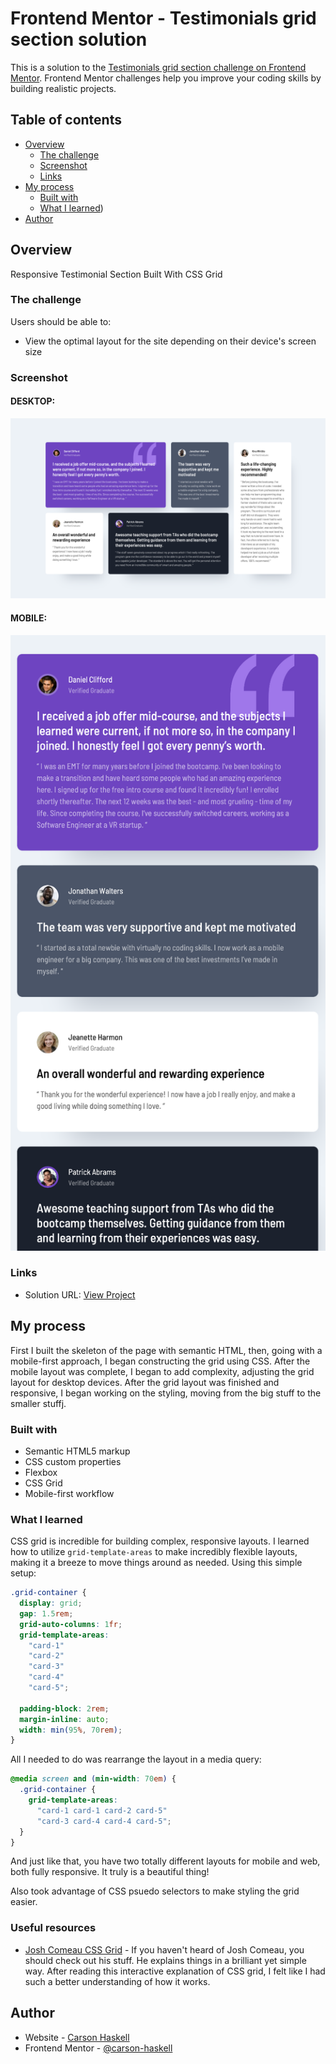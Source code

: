 # Frontend Mentor - Testimonials grid section solution

This is a solution to the [Testimonials grid section challenge on Frontend Mentor](https://www.frontendmentor.io/challenges/testimonials-grid-section-Nnw6J7Un7). Frontend Mentor challenges help you improve your coding skills by building realistic projects.

## Table of contents

- [Overview](#overview)
  - [The challenge](#the-challenge)
  - [Screenshot](#screenshot)
  - [Links](#links)
- [My process](#my-process)
  - [Built with](#built-with)
  - [What I learned](#what-i-learned))
- [Author](#author)

## Overview

Responsive Testimonial Section Built With CSS Grid

### The challenge

Users should be able to:

- View the optimal layout for the site depending on their device's screen size

### Screenshot

#### DESKTOP:

![](./screenshot-desktop.jpg)

#### MOBILE:

![](./screenshot-mobile.jpg)

### Links

- Solution URL: [View Project](https://your-solution-url.com)

## My process

First I built the skeleton of the page with semantic HTML, then, going with a mobile-first approach, I began constructing the grid using CSS. After the mobile layout was complete, I began to add complexity, adjusting the grid layout for desktop devices. After the grid layout was finished and responsive, I began working on the styling, moving from the big stuff to the smaller stuffj.

### Built with

- Semantic HTML5 markup
- CSS custom properties
- Flexbox
- CSS Grid
- Mobile-first workflow

### What I learned

CSS grid is incredible for building complex, responsive layouts. I learned how to utilize `grid-template-areas` to make incredibly flexible layouts, making it a breeze to move things around as needed. Using this simple setup:

```css
.grid-container {
  display: grid;
  gap: 1.5rem;
  grid-auto-columns: 1fr;
  grid-template-areas:
    "card-1"
    "card-2"
    "card-3"
    "card-4"
    "card-5";

  padding-block: 2rem;
  margin-inline: auto;
  width: min(95%, 70rem);
}
```

All I needed to do was rearrange the layout in a media query:

```css
@media screen and (min-width: 70em) {
  .grid-container {
    grid-template-areas:
      "card-1 card-1 card-2 card-5"
      "card-3 card-4 card-4 card-5";
  }
}
```

And just like that, you have two totally different layouts for mobile and web, both fully responsive. It truly is a beautiful thing!

Also took advantage of CSS psuedo selectors to make styling the grid easier.

### Useful resources

- [Josh Comeau CSS Grid](https://www.joshwcomeau.com/css/interactive-guide-to-grid/) - If you haven't heard of Josh Comeau, you should check out his stuff. He explains things in a brilliant yet simple way. After reading this interactive explanation of CSS grid, I felt like I had such a better understanding of how it works.

## Author

- Website - [Carson Haskell](https://portfolio-website-sandy-alpha-78.vercel.app/)
- Frontend Mentor - [@carson-haskell](https://www.frontendmentor.io/profile/carson-haskell)
